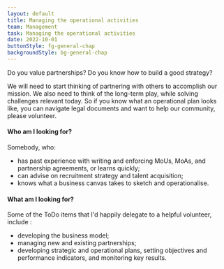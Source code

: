 ```yaml
---
layout: default
title: Managing the operational activities
team: Management
task: Managing the operational activities
date: 2022-10-01
buttonStyle: fg-general-chap
backgroundStyle: bg-general-chap
---
```


Do you value partnerships? Do you know how to build a good strategy?
<!-- excerpt-end -->
We will need to start thinking of partnering with others to accomplish our mission. We also need to think of the long-term play, while solving challenges relevant today. So if you know what an operational plan looks like, you can navigate legal documents and want to help our community, please volunteer. 

#### Who am I looking for?

Somebody, who:

+ has past experience with writing and enforcing MoUs, MoAs, and partnership agreements, or learns quickly;
+ can advise on recruitment strategy and talent acquisition;
+ knows what a business canvas takes to sketch and operationalise.

#### What am I looking for?

Some of the ToDo items that I'd happily delegate to a helpful volunteer, include :

+ developing the business model;
+ managing new and existing partnerships;
+ developing strategic and operational plans, setting objectives and performance indicators, and monitoring key results.
